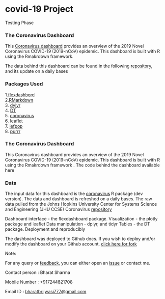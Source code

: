 # covid-19 Project
Testing Phase

### The Coronavirus Dashboard

This [Coronavirus
dashboard](https://bharatbrijwasi.github.io/covid-19/)
provides an overview of the 2019 Novel Coronavirus COVID-19 (2019-nCoV)
epidemic. This dashboard is built with R using the Rmakrdown framework.

The data behind this dashboard can be found in the following
[repository](https://github.com/bharatbrijwasi/covid-19), and its update
on a daily bases

### Packages Used
1.[flexdashbord](https://rmarkdown.rstudio.com/flexdashboard/)<br>
2.[RMarkdown](https://rmarkdown.rstudio.com/lesson)<br> 
3. [dylyr](https://dplyr.tidyverse.org/-13.html)<br>
4. [DT](https://rstudio.github.io/DT/)<br>
5. [coronavirus](https://github.com/RamiKrispin/coronavirus)<br>
6. [leaflet](https://rmarkdown.rstudio.com/flexdashboard/)<br>
7. [lefpop](https://rmarkdown.rstudio.com/flexdashboard/)<br>
8. [purrr](https://rmarkdown.rstudio.com/flexdashboard/)<br>

### The Coronavirus Dashboard

This Coronavirus dashboard provides an overview of the 2019 Novel Coronavirus COVID-19 (2019-nCoV) epidemic. This dashboard is built with R using the Rmakrdown framework . The code behind the dashboard available here

### Data

The input data for this dashboard is the [coronavirus](https://github.com/RamiKrispin/coronavirus) R package (dev version). The data and dashboard is refreshed on a daily bases. The raw data pulled from the Johns Hopkins University Center for Systems Science and Engineering (JHU CCSE) Coronavirus [repository](https://github.com/bharatbrijwasi/covid-19)

Dashboard interface - the flexdashboard package.
Visualization - the plotly package and leaflet
Data manipulation - dplyr, and tidyr
Tables - the DT package.
Deployment and reproducibly

The dashboard was deployed to Github docs. If you wish to deploy and/or modify the dashboard on your Github account, [click here for fork](https://github.com/bharatbrijwasi/covid-19)

Note:

For any query or [feedback](https://docs.google.com/forms/d/e/1FAIpQLScIpkH7atKCNCkxaHatzK5Bw0U1KpVXZMAcSysBJ40o57ccog/viewform?fbzx=1636045108145844218&edit2=2_ABaOnud5YDSMdrUrvL0Kteg-RlkBg9xLH9RfJMzuFw7OLRLJFdUSg1LzwA), you can either open an [issue](https://github.com/bharatbrijwasi/covid-19/issues) or contact me.

Contact person : Bharat Sharma

Mobile Number : +917244821708

Email ID : bharatbrijwasi777@gmail.com

